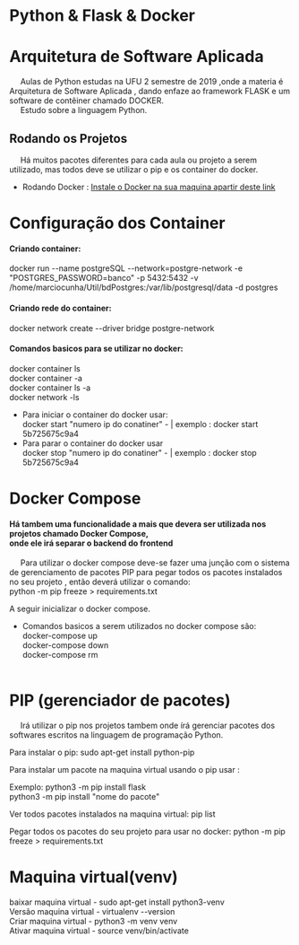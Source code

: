 # Python & Flask & Docker
# Arquitetura de Software Aplicada 

&nbsp;&nbsp;&nbsp;&nbsp;&nbsp;Aulas de Python estudas na UFU 2 semestre de 2019 ,onde a materia é Arquitetura de Software
Aplicada , dando enfaze ao framework FLASK e um software de contêiner chamado DOCKER.
<br/>&nbsp;&nbsp;&nbsp;&nbsp;&nbsp;Estudo sobre a linguagem Python.

## Rodando os Projetos

&nbsp;&nbsp;&nbsp;&nbsp;&nbsp;Há muitos pacotes diferentes para cada aula ou projeto a serem utilizado, mas todos deve se utilizar o pip e os container do docker.

- Rodando Docker : [Instale o Docker na sua maquina apartir deste link](https://www.digitalocean.com/community/tutorials/como-instalar-e-usar-o-docker-no-ubuntu-18-04-pt)

# Configuração dos Container

#### Criando container:
docker run --name postgreSQL --network=postgre-network -e "POSTGRES_PASSWORD=banco" -p 5432:5432 -v /home/marciocunha/Util/bdPostgres:/var/lib/postgresql/data -d postgres

#### Criando rede do container: 
docker network create --driver bridge postgre-network

#### Comandos basicos para se utilizar no docker:

docker container ls<br/>docker container -a<br/>docker container ls -a <br/>docker network -ls

- Para iniciar o container do docker usar:<br/>
docker start "numero ip do conatiner" - | exemplo : docker start 5b725675c9a4
- Para parar o container do docker usar<br/>
docker stop "numero ip do conatiner" - | exemplo : docker stop 5b725675c9a4

# Docker Compose

#### Há tambem uma funcionalidade a mais que devera ser utilizada nos projetos chamado Docker Compose,<br/>onde ele irá separar o backend do frontend

&nbsp;&nbsp;&nbsp;&nbsp;&nbsp;Para utilizar o docker compose deve-se fazer uma junção com o sistema de gerenciamento de pacotes PIP para pegar todos os pacotes instalados no seu projeto , então deverá utilizar o comando:<br/>
python -m pip freeze > requirements.txt

A seguir inicializar o docker compose.

- Comandos basicos a serem utilizados no docker compose são:
<br/>docker-compose up<br/>docker-compose down<br/>docker-compose rm<br/><br/>

# PIP (gerenciador de pacotes)

&nbsp;&nbsp;&nbsp;&nbsp;&nbsp;Irá utilizar o pip nos projetos tambem onde írá gerenciar pacotes dos softwares escritos na linguagem de programação Python.

Para instalar o pip: sudo apt-get install python-pip

Para instalar um pacote na maquina virtual usando o pip usar :<br/>

Exemplo: python3 -m pip install flask <br/>
python3 -m pip install "nome do pacote"

Ver todos pacotes instalados na maquina virtual: pip list

Pegar todos os pacotes do seu projeto para usar no docker: python -m pip freeze > requirements.txt

# Maquina virtual(venv)

baixar maquina virtual - sudo apt-get install python3-venv<br/>
Versão maquina virtual - virtualenv --version<br/>
Criar maquina virtual  - python3 -m venv venv<br/>
Ativar maquina virtual - source venv/bin/activate<br/>

